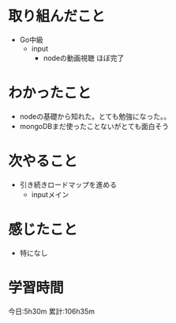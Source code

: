# 取り組んだこと
  - Go中級
    - input
      - nodeの動画視聴 ほぼ完了

# わかったこと
  - nodeの基礎から知れた。とても勉強になった。。
  - mongoDBまだ使ったことないがとても面白そう

# 次やること
  - 引き続きロードマップを進める
    - inputメイン

# 感じたこと
  - 特になし


# 学習時間
今日:5h30m
累計:106h35m
